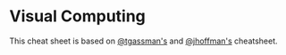 # Visual Computing
This cheat sheet is based on [@tgassman's](https://exams.vis.ethz.ch/user/tgassmann/document/cheatsheet-hs24-based-on-jhoffmanns-cheatsheet) and [@jhoffman's](https://exams.vis.ethz.ch/user/jhoffmann/document/cheatsheet-hs23_2) cheatsheet.